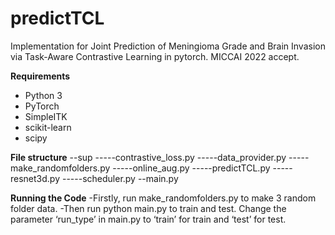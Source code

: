 # predictTCL
Implementation for Joint Prediction of Meningioma Grade and Brain Invasion via Task-Aware Contrastive Learning in pytorch. MICCAI 2022 accept.

**Requirements**
- Python 3
- PyTorch
- SimpleITK
- scikit-learn
- scipy

**File structure**
--sup
-----contrastive_loss.py
-----data_provider.py
-----make_randomfolders.py
-----online_aug.py
-----predictTCL.py
-----resnet3d.py
-----scheduler.py
--main.py

**Running the Code**
-Firstly, run make_randomfolders.py to make 3 random folder data. 
-Then run python main.py to train and test. Change the parameter ‘run_type’ in main.py to ‘train’ for train and ‘test’ for test.

